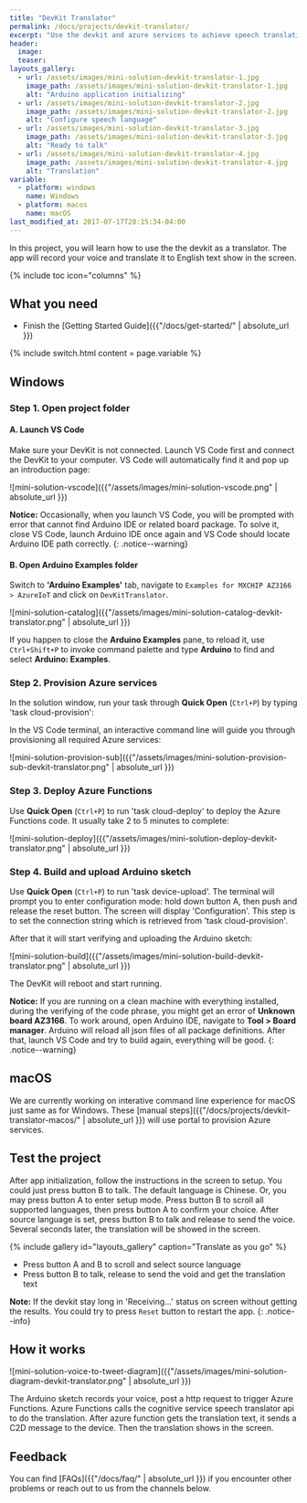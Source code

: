 ```yaml
---
title: "DevKit Translator"
permalink: /docs/projects/devkit-translator/
excerpt: "Use the devkit and azure services to achieve speech translation."
header:
  image: 
  teaser: 
layouts_gallery:
  - url: /assets/images/mini-solution-devkit-translator-1.jpg
    image_path: /assets/images/mini-solution-devkit-translator-1.jpg
    alt: "Arduino application initializing"
  - url: /assets/images/mini-solution-devkit-translator-2.jpg
    image_path: /assets/images/mini-solution-devkit-translator-2.jpg
    alt: "Configure speech language"
  - url: /assets/images/mini-solution-devkit-translator-3.jpg
    image_path: /assets/images/mini-solution-devkit-translator-3.jpg
    alt: "Ready to talk"
  - url: /assets/images/mini-solution-devkit-translator-4.jpg
    image_path: /assets/images/mini-solution-devkit-translator-4.jpg
    alt: "Translation"
variable:
  - platform: windows
    name: Windows
  - platform: macos
    name: macOS
last_modified_at: 2017-07-17T20:15:34-04:00
---
```


In this project, you will learn how to use the the devkit as a translator. The app will record your voice and translate it to English text show in the screen.

{% include toc icon="columns" %}

## What you need

* Finish the [Getting Started Guide]({{"/docs/get-started/" | absolute_url }})

{% include switch.html content = page.variable %}

## Windows

### Step 1. Open project folder

#### A. Launch VS Code

Make sure your DevKit is not connected. Launch VS Code first and connect the DevKit to your computer. VS Code will automatically find it and pop up an introduction page:

![mini-solution-vscode]({{"/assets/images/mini-solution-vscode.png" | absolute_url }})

**Notice:** Occasionally, when you launch VS Code, you will be prompted with error that cannot find Arduino IDE or related board package. To solve it, close VS Code, launch Arduino IDE once again and VS Code should locate Arduino IDE path correctly.
{: .notice--warning}

#### B. Open Arduino Examples folder

Switch to **'Arduino Examples'** tab, navigate to `Examples for MXCHIP AZ3166 > AzureIoT` and click on `DevKitTranslator`.

![mini-solution-catalog]({{"/assets/images/mini-solution-catalog-devkit-translator.png" | absolute_url }})

If you happen to close the **Arduino Examples** pane, to reload it, use `Ctrl+Shift+P` to invoke command palette and type **Arduino** to find and select **Arduino: Examples**.

### Step 2. Provision Azure services

In the solution window, run your task through **Quick Open** (`Ctrl+P`) by typing 'task cloud-provision':

In the VS Code terminal, an interactive command line will guide you through provisioning all required Azure services:

![mini-solution-provision-sub]({{"/assets/images/mini-solution-provision-sub-devkit-translator.png" | absolute_url }})

### Step 3. Deploy Azure Functions

Use **Quick Open** (`Ctrl+P`) to run 'task cloud-deploy' to deploy the Azure Functions code. It usually take 2 to 5 minutes to complete:

![mini-solution-deploy]({{"/assets/images/mini-solution-deploy-devkit-translator.png" | absolute_url }})

### Step 4. Build and upload Arduino sketch

Use **Quick Open** (`Ctrl+P`) to run 'task device-upload'. The terminal will prompt you to enter configuration mode: hold down button A, then push and release the reset button. The screen will display 'Configuration'. This step is to set the connection string which is retrieved from 'task cloud-provision'.

After that it will start verifying and uploading the Arduino sketch:

![mini-solution-build]({{"/assets/images/mini-solution-build-devkit-translator.png" | absolute_url }})

The DevKit will reboot and start running.

**Notice:** If you are running on a clean machine with everything installed, during the verifying of the code phrase, you might get an error of **Unknown board AZ3166**.
To work around, open Arduino IDE, navigate to **Tool > Board manager**. Arduino will reload all json files of all package definitions. After that, launch VS Code and try to build again, everything will be good.
{: .notice--warning}

## macOS

We are currently working on interative command line experience for macOS just same as for Windows. These [manual steps]({{"/docs/projects/devkit-translator-macos/" | absolute_url }}) will use portal to provision Azure services.

## Test the project

After app initialization, follow the instructions in the screen to setup. You could just press button B to talk. The default language is Chinese. Or, you may press button A to enter setup mode. Press button B to scroll all supported languages, then press button A to confirm your choice. After source language is set, press button B to talk and release to send the voice. Several seconds later, the translation will be showed in the screen.

{% include gallery id="layouts_gallery" caption="Translate as you go" %}

- Press button A and B to scroll and select source language
- Press button B to talk, release to send the void and get the translation text

**Note:** If the devkit stay long in 'Receiving...' status on screen without getting the results. You could try to press `Reset` button to restart the app.
{: .notice--info}

## How it works

![mini-solution-voice-to-tweet-diagram]({{"/assets/images/mini-solution-diagram-devkit-translator.png" | absolute_url }})

The Arduino sketch records your voice, post a http request to trigger Azure Functions. Azure Functions calls the cognitive service speech translator api to do the translation. After azure function gets the translation text, it sends a C2D message to the device. Then the translation shows in the screen.

## Feedback

You can find [FAQs]({{"/docs/faq/" | absolute_url }}) if you encounter other problems or reach out to us from the channels below.